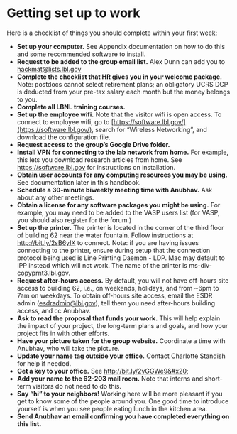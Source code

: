 # Getting set up to work

Here is a checklist of things you should complete within your first week:

* **Set up your computer.** See Appendix documentation on how to do this and some recommended software to install.&#x20;
* **Request to be added to the group email list.** Alex Dunn can add you to hackmat@lists.lbl.gov
* **Complete the checklist that HR gives you in your welcome package.** Note: postdocs cannot select retirement plans; an obligatory UCRS DCP is deducted from your pre-tax salary each month but the money belongs to you.&#x20;
* **Complete all LBNL training courses.**&#x20;
* **Set up the employee wifi.** Note that the visitor wifi is open access. To connect to employee wifi, go to [https://software.lbl.gov/](https://software.lbl.gov/), search for “Wireless Networking”, and download the configuration file.&#x20;
* **Request access to the group’s Google Drive folder.**&#x20;
* **Install VPN for connecting to the lab network from home.** For example, this lets you download research articles from home. See https://software.lbl.gov for instructions on installation.&#x20;
* **Obtain user accounts for any computing resources you may be using.** See documentation later in this handbook.&#x20;
* **Schedule a 30-minute biweekly meeting time with Anubhav.** Ask about any other meetings.&#x20;
* **Obtain a license for any software packages you might be using.** For example, you may need to be added to the VASP users list (for VASP, you should also register for the forum.)&#x20;
* **Set up the printer.** The printer is located in the corner of the third floor of building 62 near the water fountain. Follow instructions at http://bit.ly/2sB6yIX to connect. Note: if you are having issues connecting to the printer, ensure during setup that the connection protocol being used is Line Printing Daemon - LDP. Mac may default to IPP instead which will not work. The name of the printer is ms-div-copyprnt3.lbl.gov.&#x20;
* **Request after-hours access.** By default, you will not have off-hours site access to building 62, i.e., on weekends, holidays, and from \~6pm to 7am on weekdays. To obtain off-hours site access, email the ESDR admin (esdradmin@lbl.gov), tell them you need after-hours building access, and cc Anubhav.
* **Ask to read the proposal that funds your work.** This will help explain the impact of your project, the long-term plans and goals, and how your project fits in with other efforts.&#x20;
* **Have your picture taken for the group website.** Coordinate a time with Anubhav, who will take the picture.&#x20;
* **Update your name tag outside your office.** Contact Charlotte Standish for help if needed.&#x20;
* **Get a key to your office.** See http://bit.ly/2vGGWe9&#x20;
* **Add your name to the 62-203 mail room.** Note that interns and short-term visitors do not need to do this.&#x20;
* **Say “hi” to your neighbors!** Working here will be more pleasant if you get to know some of the people around you. One good time to introduce yourself is when you see people eating lunch in the kitchen area.&#x20;
* **Send Anubhav an email confirming you have completed everything on this list.**
